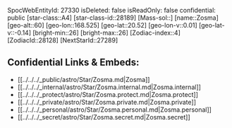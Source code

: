 ﻿---
location: [20.52,168.525,60]
type: Star
tags:
- astro/Star

---
SpocWebEntityId: 27330
isDeleted: false
isReadOnly: false
confidential: public
[star-class::A4]
[star-class-id::28189]
[Mass-sol::]
[name::Zosma]
[geo-alt::60]
[geo-lon::168.525]
[geo-lat::20.52]
[geo-lon-v::0.01]
[geo-lat-v::-0.14]
[bright-min::26]
[bright-max::26]
[Zodiac-index::4]
[ZodiacId::28128]
[NextStarId::27289]



## Confidential Links & Embeds: 
- [[../../../_public/astro/Star/Zosma.md|Zosma]] 
- [[../../../_internal/astro/Star/Zosma.internal.md|Zosma.internal]] 
- [[../../../_protect/astro/Star/Zosma.protect.md|Zosma.protect]] 
- [[../../../_private/astro/Star/Zosma.private.md|Zosma.private]] 
- [[../../../_personal/astro/Star/Zosma.personal.md|Zosma.personal]] 
- [[../../../_secret/astro/Star/Zosma.secret.md|Zosma.secret]] 
